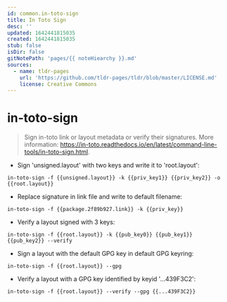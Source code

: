 ```yaml
---
id: common.in-toto-sign
title: In Toto Sign
desc: ''
updated: 1642441815035
created: 1642441815035
stub: false
isDir: false
gitNotePath: 'pages/{{ noteHiearchy }}.md'
sources:
  - name: tldr-pages
    url: 'https://github.com/tldr-pages/tldr/blob/master/LICENSE.md'
    license: Creative Commons
---
```

# in-toto-sign

> Sign in-toto link or layout metadata or verify their signatures.
> More information: <https://in-toto.readthedocs.io/en/latest/command-line-tools/in-toto-sign.html>.

- Sign 'unsigned.layout' with two keys and write it to 'root.layout':

`in-toto-sign -f {{unsigned.layout}} -k {{priv_key1}} {{priv_key2}} -o {{root.layout}}`

- Replace signature in link file and write to default filename:

`in-toto-sign -f {{package.2f89b927.link}} -k {{priv_key}}`

- Verify a layout signed with 3 keys:

`in-toto-sign -f {{root.layout}} -k {{pub_key0}} {{pub_key1}} {{pub_key2}} --verify`

- Sign a layout with the default GPG key in default GPG keyring:

`in-toto-sign -f {{root.layout}} --gpg`

- Verify a layout with a GPG key identified by keyid '...439F3C2':

`in-toto-sign -f {{root.layout}} --verify --gpg {{...439F3C2}}`

